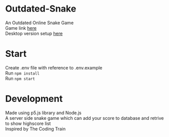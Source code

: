 # Outdated-Snake

An Outdated Online Snake Game  
Game link [here](https://outdated-snake.herokuapp.com)  
Desktop version setup [here](https://github.com/OutdatedGuy/Outdated-Snake-Desktop/releases/download/v2.1.0/Outdated-Snake.Setup.2.1.0.exe)

# Start

Create .env file with reference to .env.example  
Run `npm install`  
Run `npm start`

# Development

Made using p5.js library and Node.js  
A server side snake game which can add your score to database and retrive to show highscore list  
Inspired by The Coding Train
